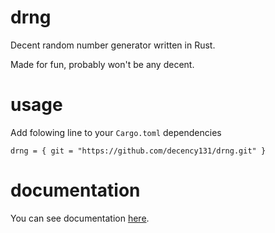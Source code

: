 # drng

Decent random number generator written in Rust.

Made for fun, probably won't be any decent.

# usage 

Add folowing line to your `Cargo.toml` dependencies

`drng = { git = "https://github.com/decency131/drng.git" }`

# documentation

You can see documentation [here](https://github.com/decency131/drng/blob/574e6dbc0b171135ad722cde26e1d98dbf48b55d/DOC.md).
